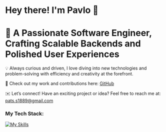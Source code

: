 # Hey there! I'm Pavlo 👋
# 🚀 A Passionate Software Engineer, Crafting Scalable Backends and Polished User Experiences

💡 Always curious and driven, I love diving into new technologies and problem-solving with efficiency and creativity at the forefront.

📂 Check out my work and contributions here: [GitHub](https://github.com/imakoug)

✉️ Let’s connect! Have an exciting project or idea? Feel free to reach me at: pats.s1889@gmail.com

<h3 align="left">My Tech Stack:</h3>

[![My Skills](https://skillicons.dev/icons?i=ts,js,react,redux,tailwind,postgres,nodejs,mongodb,postman,jquery,html,git,express,dotnet&theme=dark)](https://skillicons.dev)
